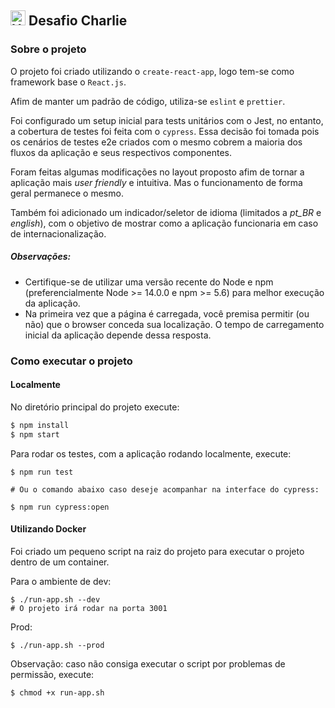 ## <img src="https://avatars1.githubusercontent.com/u/7063040?v=4&s=200.jpg" alt="HU" width="24" /> Desafio Charlie

### Sobre o projeto

O projeto foi criado utilizando o `create-react-app`, logo tem-se como framework base o `React.js`.

Afim de manter um padrão de código, utiliza-se `eslint` e `prettier`.

Foi configurado um setup inicial para tests unitários com o Jest, no entanto, a cobertura de testes foi feita com o `cypress`. Essa decisão foi tomada pois os cenários de testes e2e criados com o mesmo cobrem a maioria dos fluxos da aplicação e seus respectivos componentes.

Foram feitas algumas modificações no layout proposto afim de tornar a aplicação mais _user friendly_ e intuitiva. Mas o funcionamento de forma geral permanece o mesmo.

Também foi adicionado um indicador/seletor de idioma (limitados a _pt_BR_ e _english_), com o objetivo de mostrar como a aplicação funcionaria em caso de internacionalização.

##### Observações:
- Certifique-se de utilizar uma versão recente do Node e npm (preferencialmente Node >= 14.0.0 e npm >= 5.6) para melhor execução da aplicação.
- Na primeira vez que a página é carregada, você premisa permitir (ou não) que o browser conceda sua localização. O tempo de carregamento inicial da aplicação depende dessa resposta.

### Como executar o projeto

#### Localmente

No diretório principal do projeto execute:
```bash
$ npm install
$ npm start
```
Para rodar os testes, com a aplicação rodando localmente, execute:
```
$ npm run test

# Ou o comando abaixo caso deseje acompanhar na interface do cypress:

$ npm run cypress:open
```

#### Utilizando Docker
Foi criado um pequeno script na raiz do projeto para executar o projeto dentro de um container.

Para o ambiente de dev:
```
$ ./run-app.sh --dev
# O projeto irá rodar na porta 3001
```
Prod:
```
$ ./run-app.sh --prod
```
Observação: caso não consiga executar o script por problemas de permissão, execute:
```
$ chmod +x run-app.sh
```